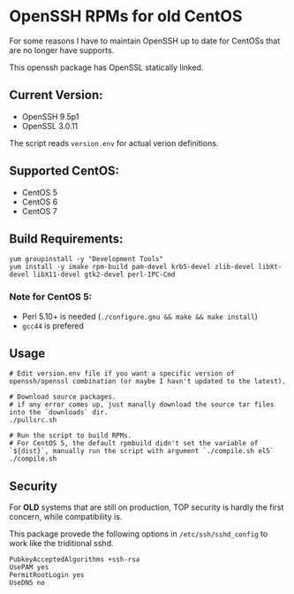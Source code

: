 # OpenSSH RPMs for old CentOS

For some reasons I have to maintain OpenSSH up to date for CentOSs that are no longer have supports.

This openssh package has OpenSSL statically linked.

## Current Version:

- OpenSSH 9.5p1
- OpenSSL 3.0.11

The script reads `version.env` for actual verion definitions.

## Supported CentOS:

- CentOS 5
- CentOS 6
- CentOS 7

## Build Requirements:

```
yum groupinstall -y "Development Tools"
yum install -y imake rpm-build pam-devel krb5-devel zlib-devel libXt-devel libX11-devel gtk2-devel perl-IPC-Cmd
```
### Note for CentOS 5:

- Perl 5.10+ is needed (`./configure.gnu && make && make install`)
- `gcc44` is prefered

## Usage

```
# Edit version.env file if you want a specific version of openssh/openssl combination (or maybe I havn't updated to the latest).

# Download source packages.
# if any error comes up, just manally download the source tar files into the `downloads` dir.
./pullsrc.sh

# Run the script to build RPMs. 
# For CentOS 5, the default rpmbuild didn't set the variable of `${dist}`, manually run the script with argument `./compile.sh el5`
./compile.sh
```

## Security

For **OLD** systems that are still on production, TOP security is hardly the first concern, while compatibility is.

This package provede the following options in `/etc/ssh/sshd_config` to work like the triditional sshd.

```
PubkeyAcceptedAlgorithms +ssh-rsa
UsePAM yes
PermitRootLogin yes
UseDNS no
```

